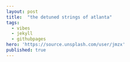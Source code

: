 ```yaml
---
layout: post
title:  "the detuned strings of atlanta"
tags:
  - vibes
  - jekyll
  - githubpages
hero: 'https://source.unsplash.com/user/jmzx'
published: true
---
```


[soundcloud]: http://soundloud.com/jmzx
[jekyll]:      http://jekyllrb.com
